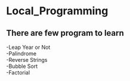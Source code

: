 # Local_Programming
<h2>There are few program to learn</h2>
<p>
-Leap Year or Not
</br>
-Palindrome
</br>
-Reverse Strings
</br>
-Bubble Sort
</br>
-Factorial
</br>
</p>

